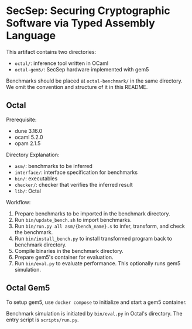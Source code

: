 # SecSep: Securing Cryptographic Software via Typed Assembly Language

This artifact contains two directories:
* `octal/`: inference tool written in OCaml
* `octal-gem5/`: SecSep hardware implemented with gem5

Benchmarks should be placed at `octal-benchmark/` in the same directory.
We omit the convention and structure of it in this README.

## Octal

Prerequisite:
* dune 3.16.0
* ocaml 5.2.0
* opam 2.1.5

Directory Explanation:
* `asm/`: benchmarks to be inferred
* `interface/`: interface specification for benchmarks
* `bin/`: executables
* `checker/`: checker that verifies the inferred result
* `lib/`: Octal

Workflow:
1. Prepare benchmarks to be imported in the benchmark directory.
2. Run `bin/update_bench.sh` to import benchmarks.
3. Run `bin/run.py all asm/{bench_name}.s` to infer, transform, and check the benchmark.
4. Run `bin/install_bench.py` to install transformed program back to benchmark directory.
5. Compile binaries in the benchmark directory.
6. Prepare gem5's container for evaluation.
7. Run `bin/eval.py` to evaluate performance. This optionally runs gem5 simulation.


## Octal Gem5

To setup gem5, use `docker compose` to initialize and start a gem5 container.

Benchmark simulation is initiated by `bin/eval.py` in Octal's directory.
The entry script is `scripts/run.py`.
